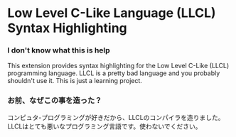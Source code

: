 # Low Level C-Like Language (LLCL) Syntax Highlighting


### I don't know what this is help
This extension provides syntax highlighting for the Low Level C-Like (LLCL) programming language.
LLCL is a pretty bad language and you probably shouldn't use it. This is just a learning project.

### お前、なぜこの事を造った？
コンピュタ-プログラミングが好きだから、LLCLのコンパイラを造りました。LLCLはとても悪いなプログラミング言語です。使わないでください。

